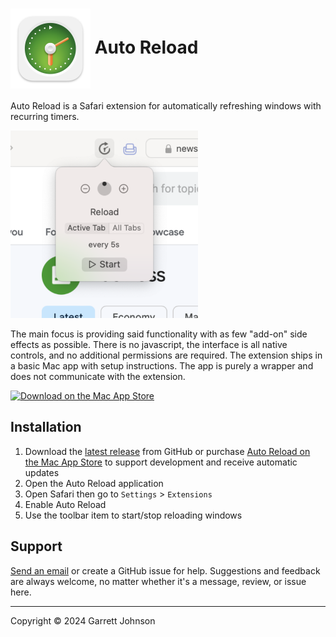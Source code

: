 <h1>
<img src="AutoReload/Assets.xcassets/AppIcon.appiconset/icon_128x128@2x.png" height="128" width="128" alt="Auto Reload Icon" align="center" />
Auto Reload
</h1>

Auto Reload is a Safari extension for automatically refreshing windows with recurring timers.

<img src="AutoReload/Assets.xcassets/AppPanel3.imageset/get.started.3@3x.png" height="300" width="300" alt="Auto Reload Thumbnail" />

The main focus is providing said functionality with as few "add-on" side effects as possible.
There is no javascript, the interface is all native controls, and no additional permissions are required.
The extension ships in a basic Mac app with setup instructions.
The app is purely a wrapper and does not communicate with the extension.

<a href="https://apps.apple.com/app/apple-store/id1437349439?pt=106763870&ct=GitHub&mt=8"><img src="https://devsci.net/images/download-on-the-mac-app-store-black.svg" alt="Download on the Mac App Store" width="234" height="60" /></a>

Installation
------------

1. Download the [latest release](https://github.com/garrettrayj/auto-reload/releases/latest) from GitHub or purchase [Auto Reload on the Mac App Store](https://apps.apple.com/app/apple-store/id1437349439?pt=106763870&ct=GitHub&mt=8) to support development and receive automatic updates
2. Open the Auto Reload application
3. Open Safari then go to `Settings` > `Extensions`
4. Enable Auto Reload
5. Use the toolbar item to start/stop reloading windows


Support
-------

[Send an email](mailto:garrett@devsci.net) or create a GitHub issue for help. Suggestions and feedback are always welcome, no matter whether it's a message, review, or issue here.

-------------------------------------
Copyright &copy; 2024 Garrett Johnson
